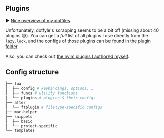 <!-- vale Google.FirstPerson = NO -->
## Plugins

▶️ [Nice overview of my dotfiles](https://dotfyle.com/chrisgrieser/config-nvim).

<!-- vale Vale.Spelling = NO -->
<!-- LTeX: enabled=false -->
Unfortunately, dotfyle's scrapping seems to be a bit off (missing about 40 plugins 😅). You can get a *full* list of all plugins I use directly from the [`lazy.lock`](./lazy-lock.json), and the configs of those plugins can be found in [the plugin folder](./lua/plugins).
<!-- vale Vale.Spelling = YES -->
<!-- LTeX: enabled=true -->

Also, you can check out [the nvim plugins I authored myself](https://github.com/chrisgrieser?tab=repositories&q=nvim&type=source&language=&sort=stargazers).

## Config structure

```bash
├── lua
│  ├── config # keybindings, options, …
│  ├── funcs # utility functions
│  └── plugins # plugins & their configs
├── after
│  └── ftplugin # filetype-specific configs
├── mac-helper
├── snippets
│  ├── basic
│  └── project-specific
└── templates
```
